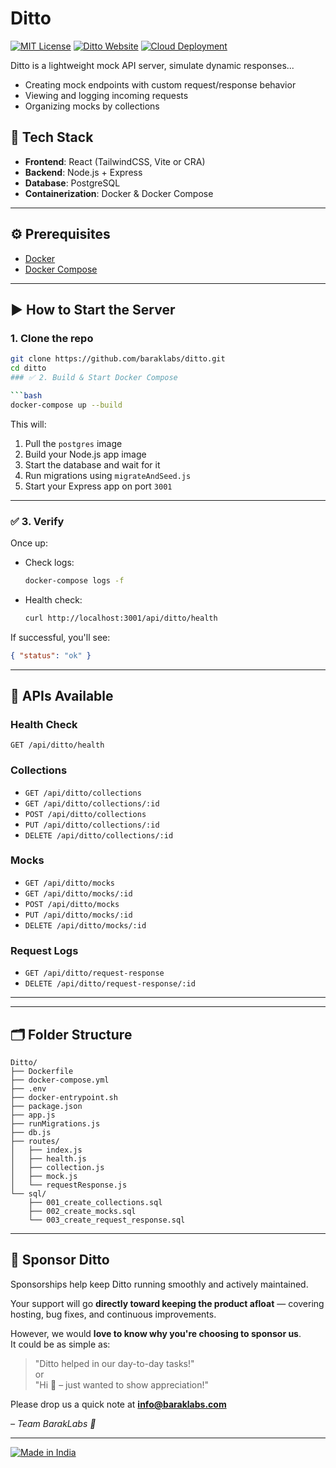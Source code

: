 # Ditto

[![MIT License](https://img.shields.io/badge/License-MIT-green.svg)](LICENSE)
[![Ditto Website](https://img.shields.io/badge/Website-baraklabs.com-blue?logo=google-chrome)](https://baraklabs.com/ditto)
[![Cloud Deployment](https://img.shields.io/badge/Cloud%20Instance-baraklabs.com-green?logo=cloud)](https://baraklabs.com)

Ditto is a lightweight mock API server, simulate dynamic responses...


- Creating mock endpoints with custom request/response behavior
- Viewing and logging incoming requests
- Organizing mocks by collections


## 🧩 Tech Stack

- **Frontend**: React (TailwindCSS, Vite or CRA)
- **Backend**: Node.js + Express
- **Database**: PostgreSQL
- **Containerization**: Docker & Docker Compose

---

## ⚙️ Prerequisites

- [Docker](https://www.docker.com/)
- [Docker Compose](https://docs.docker.com/compose/)

---

## ▶️ How to Start the Server

### 1. Clone the repo

```bash
git clone https://github.com/baraklabs/ditto.git
cd ditto
### ✅ 2. Build & Start Docker Compose

```bash
docker-compose up --build
```

This will:

1. Pull the `postgres` image
2. Build your Node.js app image
3. Start the database and wait for it
4. Run migrations using `migrateAndSeed.js`
5. Start your Express app on port `3001`

---

### ✅ 3. Verify

Once up:

- Check logs:
  ```bash
  docker-compose logs -f
  ```

- Health check:
  ```bash
  curl http://localhost:3001/api/ditto/health
  ```

If successful, you'll see:
```json
{ "status": "ok" }
```

---

## 🔧 APIs Available

### Health Check
`GET /api/ditto/health`

### Collections
- `GET /api/ditto/collections`
- `GET /api/ditto/collections/:id`
- `POST /api/ditto/collections`
- `PUT /api/ditto/collections/:id`
- `DELETE /api/ditto/collections/:id`

### Mocks
- `GET /api/ditto/mocks`
- `GET /api/ditto/mocks/:id`
- `POST /api/ditto/mocks`
- `PUT /api/ditto/mocks/:id`
- `DELETE /api/ditto/mocks/:id`

### Request Logs
- `GET /api/ditto/request-response`
- `DELETE /api/ditto/request-response/:id`

---

---

## 🗂️ Folder Structure

```
Ditto/
├── Dockerfile
├── docker-compose.yml
├── .env
├── docker-entrypoint.sh
├── package.json
├── app.js
├── runMigrations.js
├── db.js
├── routes/
│   ├── index.js
│   ├── health.js
│   ├── collection.js
│   ├── mock.js
│   └── requestResponse.js
└── sql/
    ├── 001_create_collections.sql
    ├── 002_create_mocks.sql
    └── 003_create_request_response.sql
```
---

## 💖 Sponsor Ditto

Sponsorships help keep Ditto running smoothly and actively maintained.

Your support will go **directly toward keeping the product afloat** — covering hosting, bug fixes, and continuous improvements.

However, we would **love to know why you're choosing to sponsor us**.  
It could be as simple as:

> "Ditto helped in our day-to-day tasks!"  
> or  
> "Hi 👋 – just wanted to show appreciation!"

Please drop us a quick note at **info@baraklabs.com**

_– Team BarakLabs 💚_


---


[![Made in India](https://img.shields.io/badge/Made%20with%20❤️%20in-India-orange?style=for-the-badge)](https://baraklabs.com)

